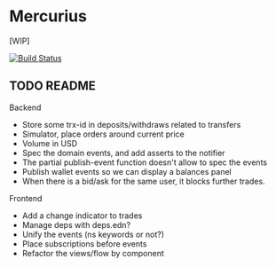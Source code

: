 # Mercurius

[WIP]

[![Build Status](https://travis-ci.org/eeng/mercurius.svg?branch=master)](https://travis-ci.org/eeng/mercurius)

## TODO README

Backend

- Store some trx-id in deposits/withdraws related to transfers
- Simulator, place orders around current price
- Volume in USD
- Spec the domain events, and add asserts to the notifier
- The partial publish-event function doesn't allow to spec the events
- Publish wallet events so we can display a balances panel
- When there is a bid/ask for the same user, it blocks further trades.

Frontend

- Add a change indicator to trades
- Manage deps with deps.edn?
- Unify the events (ns keywords or not?)
- Place subscriptions before events
- Refactor the views/flow by component
